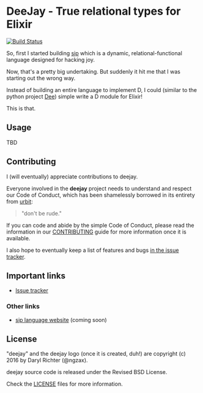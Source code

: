 # DeeJay - True relational types for Elixir

[![Build Status](https://travis-ci.org/ngzax/sip.svg?branch=master)](https://travis-ci.org/ngzax/deejay)

So, first I started building [sip](https://github.com/sip-lang/sip) which is a dynamic, relational-functional language designed for hacking joy.

Now, that's a pretty big undertaking. But suddenly it hit me that I was starting out the wrong way.

Instead of building an entire language to implement D, I could (similar to the python project [Dee](http://www.quicksort.co.uk/))
simple write a D module for Elixir!

This is that.


## Usage

TBD


## Contributing

I (will eventually) appreciate contributions to deejay.

Everyone involved in the **deejay** project needs to understand and respect our Code of Conduct, 
which has been shamelessly borrowed in its entirety from [urbit][3]: 

> "don't be rude."

If you can code and abide by the simple Code of Conduct, 
please read the information in our [CONTRIBUTING](CONTRIBUTING.md) guide for more information once it is available.

I also hope to eventually keep a list of features and bugs [in the issue tracker][1].


## Important links

* [Issue tracker][1]


### Other links

* [sip language website][2] (coming soon)


## License

"deejay" and the deejay logo (once it is created, duh!) are copyright (c) 2016 by Daryl Richter (@ngzax).

deejay source code is released under the Revised BSD License.

Check the [LICENSE](LICENSE) files for more information.


[1]: https://github.com/ngzax/deejay/issues
[2]: http://sip-lang.us
[3]: https://github.com/urbit/urbit
